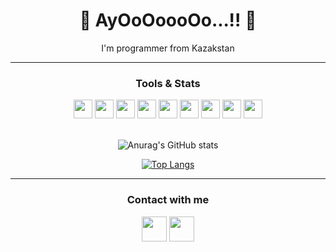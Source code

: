 <h1 align="center">👋 AyOoOoooOo...!! 👋</h1>
<p align="center">I'm programmer from Kazakstan</p>

<hr>

<h3 align="center">Tools & Stats</h3>

<div align="center">
  <img src="https://img.icons8.com/ios-glyphs/ff6b6b/console" width="30" height="30">
  <img src="https://img.icons8.com/ios-filled/6b6bff/git" width="30" height="30">
  <img src="https://img.icons8.com/material-sharp/ff6b6b/crab" width="30" height="30">
  <img src="https://img.icons8.com/ios-glyphs/6b6bff/python" width="30" height="30">
  <img src="https://img.icons8.com/ios-filled/ff6b6b/javascript" width="30" height="30">
  <img src="https://img.icons8.com/ios-glyphs/6b6bff/html-5" width="30" height="30">
  <img src="https://img.icons8.com/ios-filled/ff6b6b/typescript" width="30" height="30">
  <img src="https://img.icons8.com/ios-glyphs/6b6bff/css3" width="30" height="30">
  <img src="https://img.icons8.com/ios-glyphs/ff6b6b/debian" width="30" height="30">
</div>

<br>

<div align="center">
  
![Anurag's GitHub stats](https://github-readme-stats.vercel.app/api?username=yujiqo&show_icons=true&theme=dracula&bg_color=15,00000000,ff6b6b11&hide_border=true&border_radius=30)

</div>
<div align="center">
  
[![Top Langs](https://github-readme-stats.vercel.app/api/top-langs/?username=yujiqo&layout=compact&card_width=445&theme=dracula&bg_color=15,ff6b6b11,00000000&hide_border=true&border_radius=30)](https://github.com/anuraghazra/github-readme-stats)
  
</div>
<hr>

<h3 align="center">Contact with me</h3>

<div align="center">
  <a href="https://t.me/yujiqoew"><img src="https://img.icons8.com/ff6b6b/telegram" width="40" height="40"></a>
  <a href="https://discordapp.com/users/814127048162410517"><img src="https://img.icons8.com/ff6b6b/discord" width="40" height="40"></a>
</div>
